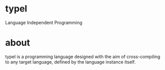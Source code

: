 typel
=====

Language Independent Programming


about
=====

typel is a programming language designed with the aim of cross-compiling<br /> 
to any target language, defined by the language instance itself.
